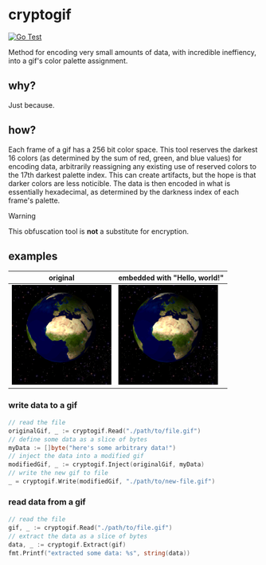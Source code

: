 # cryptogif

[![Go Test](https://github.com/grackleclub/cryptogif/actions/workflows/go.yml/badge.svg)](https://github.com/grackleclub/cryptogif/actions/workflows/go.yml)

Method for encoding very small amounts of data, with incredible ineffiency, into a gif's color palette assignment.

## why?

Just because.

## how?

Each frame of a gif has a 256 bit color space. This tool reserves the darkest 16 colors (as determined by the sum of red, green, and blue values) for encoding data, arbitrarily reassigning any existing use of reserved colors to the 17th darkest palette index. This can create artifacts, but the hope is that darker colors are less noticible. The data is then encoded in what is essentially hexadecimal, as determined by the darkness index of each frame's palette.

> [!WARNING]
> This obfuscation tool is **not** a substitute for encryption.

## examples

original | embedded with "Hello, world!"
--- | ---
![original](./img/originals/earth.gif) | ![modified](./img/output/earth_output.gif)

### write data to a gif
```go
// read the file
originalGif, _ := cryptogif.Read("./path/to/file.gif")
// define some data as a slice of bytes
myData := []byte("here's some arbitrary data!")
// inject the data into a modified gif
modifiedGif, _ := cryptogif.Inject(originalGif, myData)
// write the new gif to file
_ = cryptogif.Write(modifiedGif, "./path/to/new-file.gif")
```

### read data from a gif
```go
// read the file
gif, _ := cryptogif.Read("./path/to/file.gif")
// extract the data as a slice of bytes
data, _ := cryptogif.Extract(gif)
fmt.Printf("extracted some data: %s", string(data))
```
